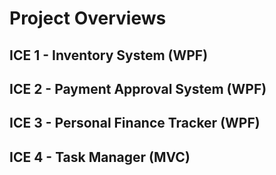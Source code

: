 # Project Overviews 


## ICE 1 - Inventory System (WPF)

## ICE 2 - Payment Approval System (WPF)

## ICE 3 - Personal Finance Tracker (WPF)

## ICE 4 - Task Manager (MVC)

